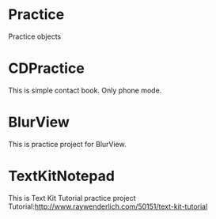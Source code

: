 Practice
========

Practice objects

CDPractice
===========
This is simple contact book.
Only phone mode.

BlurView
==========
This is practice project for BlurView.

TextKitNotepad
============
This is Text Kit Tutorial practice project 
Tutorial:http://www.raywenderlich.com/50151/text-kit-tutorial